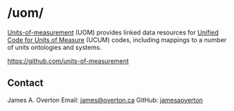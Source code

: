 # /uom/

[Units-of-measurement](https://units-of-measurement.org/) (UOM) provides linked data 
resources for [Unified Code for Units of Measure](https://ucum.org) (UCUM) codes,
including mappings to a number of units ontologies and systems.

<https://github.com/units-of-measurement>

## Contact

James A. Overton
Email: [james@overton.ca](mailto:james@overton.ca)
GitHub: [jamesaoverton](https://github.com/jamesaoverton)
